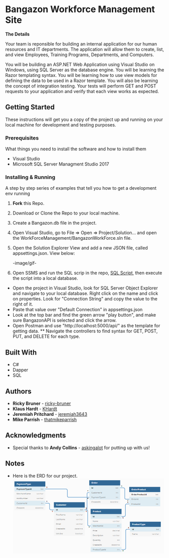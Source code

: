 # Bangazon Workforce Management Site

**The Details**

Your team is reponsible for building an internal application for our human resources and IT departments. The application will allow them to create, list, and view Employees, Training Programs, Departments, and Computers.

You will be building an ASP.NET Web Application using Visual Studio on Windows, using SQL Server as the database engine. You will be learning the Razor templating syntax. You will be learning how to use view models for defining the data to be used in a Razor template. You will also be learning the concept of integration testing. Your tests will perform GET and POST requests to your application and verify that each view works as expected.

## Getting Started

These instructions will get you a copy of the project up and running on your local machine for development and testing purposes.

### Prerequisites

What things you need to install the software and how to install them

* Visual Studio
* Microsoft SQL Server Managment Studio 2017


### Installing & Running

A step by step series of examples that tell you how to get a development env running

1. **Fork** this Repo.
2. Download or Clone the Repo to your local machine.
3. Create a Bangazon.db file in the project.
4. Open Visual Studio, go to File => Open => Project/Solution... and open the WorkForceManagement/BangazonWorkForce.sln file.
5. Open the Solution Explorer View and add a new JSON file, called appsettings.json. View below:

	-image/gif-

3. Open SSMS and run the SQL scrip in the repo, [SQL Script](https://github.com/NSS-Therapeutic-Raccoons/BangazonAPI/blob/master/SQL/Bangazon.sql), then execute the script into a local database.
* Open the project in Visual Studio, look for SQL Server Object Explorer and navigate to your local database. Right click on the name and click on properties. Look for "Connection String" and copy the value to the right of it.
* Paste that value over "Default Connection" in appsettings.json
* Look at the top bar and find the green arrow "play button", and make sure BangazonAPI is selected and click the arrow.
* Open Postman and use "http://localhost:5000/api/" as the template for getting data.
** Navigate the controllers to find syntax for GET, POST, PUT, and DELETE for each type.

## Built With

* C#
* Dapper
* SQL

## Authors

* **Ricky Bruner** - [ricky-bruner](https://github.com/ricky-bruner)
* **Klaus Hardt** - [KHardt](https://github.com/KHardt)
* **Jeremiah Pritchard** - [jeremiah3643](https://github.com/jeremiah3643)
* **Mike Parrish** - [thatmikeparrish](https://github.com/thatmikeparrish)

## Acknowledgments

* Special thanks to **Andy Collins** - [askingalot](https://github.com/askingalot) for putting up with us!

## Notes

* Here is the ERD for our project.
![Bangazon ERD](https://github.com/NSS-Therapeutic-Raccoons/BangazonAPI/blob/master/BangazonAPI-ERD.png?raw=true)